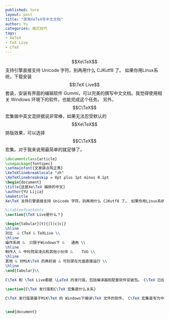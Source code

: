 ```yaml
---
published: ture
layout: post
title: "使用XeTeX写中文文档"
author: Yu
categories: 格式技巧
tags:
- XeTeX
- TeX Live
- CTeX
---
```


$$Xe\TeX$$ 支持引擎直接支持 Unicode 字符。别再用什么 CJKutf8 了。 如果你用Linux系统，下载安装$$\TeX Live$$ 套装，安装有界面的编辑软件 Gummi，可以完美的撰写中文文档。我觉得使用相关 Windows 环境下的软件，也能完成这个任务。 另外，$$C\TeX$$ 宏集做中英文混排据说非常棒，如果无法忍受默认的 $$Xe\TeX$$ 排版效果，可以选择 $$C\TeX$$ 宏集。对于我来说用最简单的就足够了。


```LaTeX
\documentclass{article}
\usepackage{fontspec}
\setmainfont{文泉驿点阵正黑}
\XeTeXlinebreaklocale "zh"
\XeTeXlinebreakskip = 0pt plus 1pt minus 0.1pt
\begin{document}
\title{这是Xe\TeX 编排的中文}
\author{YU Lijia}
\maketitle
Xe\TeX 支持引擎直接支持 Unicode 字符。别再用什么 CJKutf8 了。 如果你用Linux系统，下载安装\TeX Live 套装，安装有界面的编辑软件Gummi，可以完美的撰写中文文档。我觉得使用相关 Windows 环境下的软件，也能完成这个任务。 另外，C\TeX 宏集做中英文混排据说非常棒，如果无法忍受默认的Xe\TeX 排版效果，可以选择C\TeX 宏集。对于我来说用最简单的就足够了。

%\tableofcontents
\section{\TeX Live是什么？}

\begin{tabular}[t]{|l|c|c|}
\hline
对比	& CTeX & TeXLive \\
\hline
操作系统 &	只限于Windows下 &	通用 \\
\hline
制作人 & 中科院吴凌云和其他小伙伴 &	TUG \\
\hline
其他 & 对MiK\TeX 的再封装 & 可刻录在光盘直接运行 \\
\hline
\end{tabular}\\
 
C\TeX 和 \TeX Live都是 \LaTeX 的发行版，包括编译器和配套软件安装包。 C\TeX 已经完全过时。所以发行版一定要选择 \TeX Live。
 
\section{C\TeX 发行版和C\TeX 宏集是什么关系}

C\TeX 发行版是基于MiK\TeX 的 Windows下编译\TeX 文件的软件， C\TeX 宏集是专为中英文混排设计的sty宏包和cls文类的集合。


\end{document}
```
